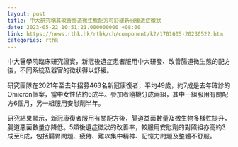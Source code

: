 ```yaml
---
layout: post
title: 中大研究稱其改善腸道微生態配方可舒緩新冠後遺症徵狀
date: 2023-05-22 10:51:21.000000000 +08:00
link: https://news.rthk.hk/rthk/ch/component/k2/1701605-20230522.htm
categories: rthk
---
```


中大醫學院臨床研究證實，新冠後遺症患者服用中大研發、改善腸道微生態的配方後，不同系統及器官的徵狀得以舒緩。

研究團隊在2021年至去年招募463名新冠康復者，平均49歲，約7成是去年確診的Omicron個案，當中女性佔約6成半。參加者隨機分成兩組，其中一組服用有關配方6個月，另一組服用安慰劑半年。

研究結果顯示，新冠康復者服用有關配方後，腸道益菌數量及微生物多樣性提升，腸道惡菌數量亦降低。5類後遺症徵狀的改善率，較服用安慰劑的對照組亦高約3成至6成，包括腸胃問題、疲倦、難以集中精神、記憶力問題及整體不舒服。
